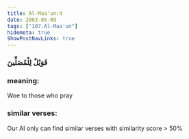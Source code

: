 ```yaml
---
title: Al-Maa'un:4
date: 2003-05-09
tags: ["107.Al-Maa'un"]
hidemeta: true 
ShowPostNavLinks: true 
---
```

### فَوَيْلٌ لِلْمُصَلِّينَ
### meaning: 
Woe to those who pray
### similar verses: 

Our AI only can find similar verses with similarity score > 50% 




